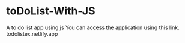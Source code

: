 # toDoList-With-JS
A to do list app using js
You can access the application using this link.
todolistex.netlify.app

